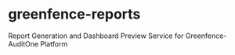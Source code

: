 # greenfence-reports
Report Generation and Dashboard Preview Service for Greenfence-AuditOne Platform
